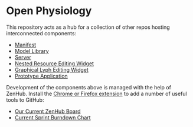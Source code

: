 # Open Physiology

This repository acts as a hub for a collection of other repos hosting interconnected components:

* [Manifest](https://github.com/open-physiology/open-physiology-manifest)
* [Model Library](https://github.com/open-physiology/open-physiology-model)
* [Server](https://github.com/open-physiology/lyph-server)
* [Nested Resource Editing Widget](https://github.com/open-physiology/nested-resource-editor)
* [Graphical Lyph Editing Widget](https://github.com/open-physiology/lyph-edit-widget)
* [Prototype Application](https://github.com/open-physiology/prototype-application)

Development of the components above is managed with the help of ZenHub. Install the [Chrome or Firefox extension](https://www.zenhub.com) to add a number of useful tools to GitHub:

* [Our Current ZenHub Board](https://github.com/open-physiology/open-physiology#boards?labels:not=epic&repos=65717324,40669551,83999352,83989718,83999711,60700954,84000562)
* [Current Sprint Burndown Chart](https://github.com/open-physiology/open-physiology#reports?report=burndown&selectedPipelines=58bc5038a24e37a60b3d636b)
